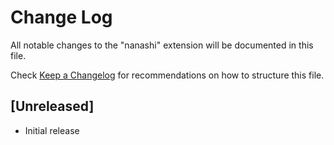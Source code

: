 # Change Log

All notable changes to the "nanashi" extension will be documented in this file.

Check [Keep a Changelog](http://keepachangelog.com/) for recommendations on how to structure this file.

## [Unreleased]

- Initial release